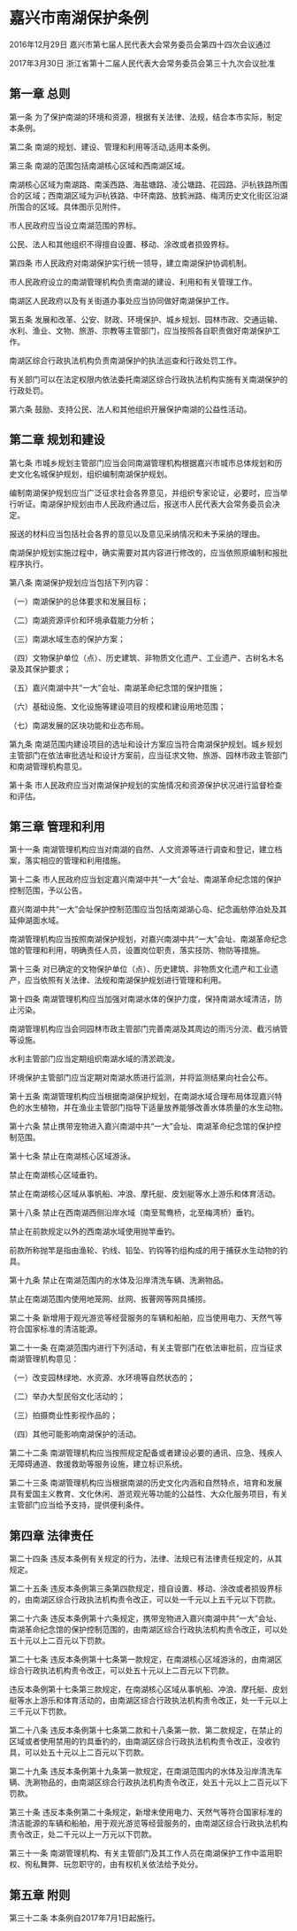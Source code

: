 # 嘉兴市南湖保护条例

2016年12月29日 嘉兴市第七届人民代表大会常务委员会第四十四次会议通过

2017年3月30日 浙江省第十二届人民代表大会常务委员会第三十九次会议批准



## 第一章  总则

第一条 为了保护南湖的环境和资源，根据有关法律、法规，结合本市实际，制定本条例。

第二条 南湖的规划、建设、管理和利用等活动,适用本条例。

第三条 南湖的范围包括南湖核心区域和西南湖区域。

南湖核心区域为南湖路、南溪西路、海盐塘路、凌公塘路、花园路、沪杭铁路所围合的区域；西南湖区域为沪杭铁路、中环南路、放鹤洲路、梅湾历史文化街区沿湖所围合的区域。具体图示见附件。

市人民政府应当设立南湖范围的界标。

公民、法人和其他组织不得擅自设置、移动、涂改或者损毁界标。

第四条 市人民政府对南湖保护实行统一领导，建立南湖保护协调机制。

市人民政府设立的南湖管理机构负责南湖的建设、利用和有关管理工作。

南湖区人民政府以及有关街道办事处应当协同做好南湖保护工作。

第五条 发展和改革、公安、财政、环境保护、城乡规划、园林市政、交通运输、水利、渔业、文物、旅游、宗教等主管部门，应当按照各自职责做好南湖保护工作。

南湖区综合行政执法机构负责南湖保护的执法巡查和行政处罚工作。

有关部门可以在法定权限内依法委托南湖区综合行政执法机构实施有关南湖保护的行政处罚。

第六条 鼓励、支持公民、法人和其他组织开展保护南湖的公益性活动。

## 第二章  规划和建设

第七条 市城乡规划主管部门应当会同南湖管理机构根据嘉兴市城市总体规划和历史文化名城保护规划，组织编制南湖保护规划。

编制南湖保护规划应当广泛征求社会各界意见，并组织专家论证，必要时，应当举行听证。南湖保护规划由市人民政府通过后，报送市人民代表大会常务委员会决定。

报送的材料应当包括社会各界的意见以及意见采纳情况和未予采纳的理由。

南湖保护规划实施过程中，确实需要对其内容进行修改的，应当依照原编制和报批程序执行。

第八条 南湖保护规划应当包括下列内容：

（一）南湖保护的总体要求和发展目标；

（二）南湖资源评价和环境承载能力分析；

（三）南湖水域生态的保护方案；

（四）文物保护单位（点）、历史建筑、非物质文化遗产、工业遗产、古树名木名录及其保护要求；

（五）嘉兴南湖中共“一大”会址、南湖革命纪念馆的保护措施；

（六）基础设施、文化设施等建设项目的规模和建设用地范围；

（七）南湖发展的区块功能和业态布局。

第九条 南湖范围内建设项目的选址和设计方案应当符合南湖保护规划。城乡规划主管部门在依法审批选址和设计方案前，应当征求文物、旅游、园林市政主管部门和南湖管理机构意见。

第十条 市人民政府应当对南湖保护规划的实施情况和资源保护状况进行监督检查和评估。

## 第三章  管理和利用

第十一条 南湖管理机构应当对南湖的自然、人文资源等进行调查和登记，建立档案，落实相应的管理和利用措施。

第十二条 市人民政府应当划定嘉兴南湖中共“一大”会址、南湖革命纪念馆的保护控制范围，予以公告。

嘉兴南湖中共“一大”会址保护控制范围应当包括南湖湖心岛、纪念画舫停泊处及其延伸湖面水域。

南湖管理机构应当按照南湖保护规划，对嘉兴南湖中共“一大”会址、南湖革命纪念馆的管理和利用，明确责任人员，设置岗位职责，落实技防、物防等措施。

第十三条 对已确定的文物保护单位（点）、历史建筑、非物质文化遗产和工业遗产，应当依照有关法律、法规和南湖保护规划进行管理和利用。

第十四条 南湖管理机构应当加强对南湖水体的保护力度，保持南湖水域清洁，防止污染。

南湖管理机构应当会同园林市政主管部门完善南湖及其周边的雨污分流、截污纳管等设施。

水利主管部门应当定期组织南湖水域的清淤疏浚。

环境保护主管部门应当定期对南湖水质进行监测，并将监测结果向社会公布。

第十五条 南湖管理机构应当根据南湖保护规划，在南湖水域合理布局体现嘉兴特色的水生植物，并在渔业主管部门指导下适量放养能够改善水体质量的水生动物。

第十六条 禁止携带宠物进入嘉兴南湖中共“一大”会址、南湖革命纪念馆的保护控制范围。

第十七条 禁止在南湖核心区域游泳。

禁止在南湖核心区域垂钓。

禁止在南湖核心区域从事帆船、冲浪、摩托艇、皮划艇等水上游乐和体育活动。

第十八条 禁止在西南湖西侧沿岸水域（南至鸳鸯桥，北至梅湾桥）垂钓。

禁止在前款规定以外的西南湖水域使用抛竿垂钓。

前款所称抛竿是指由渔轮、钓线、铅坠、钓钩等钓组构成的用于捕获水生动物的钓具。

第十九条 禁止在南湖范围内的水体及沿岸清洗车辆、洗涮物品。

禁止在南湖范围内使用地笼网、丝网、扳罾网等网具捕捞。

第二十条 新增用于观光游览等经营服务的车辆和船舶，应当使用电力、天然气等符合国家标准的清洁能源。

第二十一条 在南湖范围内进行下列活动，有关主管部门在依法审批前，应当征求南湖管理机构意见：

（一）改变园林绿地、水资源、水环境等自然状态的；

（二）举办大型民俗文化活动的；

（三）拍摄商业性影视作品的；

（四）其他可能影响南湖保护的活动。

第二十二条 南湖管理机构应当按照规定配备或者建设必要的通讯、应急、残疾人无障碍通道、救援救助等服务设施，建立标识系统。

第二十三条 南湖管理机构应当根据南湖的历史文化内涵和自然特点，培育和发展具有爱国主义教育、文化休闲、游览观光等功能的公益性、大众化服务项目，有关主管部门应当给予支持，提供便利条件。

## 第四章  法律责任

第二十四条 违反本条例有关规定的行为，法律、法规已有法律责任规定的，从其规定。

第二十五条 违反本条例第三条第四款规定，擅自设置、移动、涂改或者损毁界标的，由南湖区综合行政执法机构责令改正，可以处一千元以上五千元以下罚款。

第二十六条 违反本条例第十六条规定，携带宠物进入嘉兴南湖中共“一大”会址、南湖革命纪念馆的保护控制范围的，由南湖区综合行政执法机构责令改正，可以处五十元以上二百元以下罚款。

第二十七条 违反本条例第十七条第一款规定，在南湖核心区域游泳的，由南湖区综合行政执法机构责令改正，可以处五十元以上二百元以下罚款。

违反本条例第十七条第三款规定，在南湖核心区域从事帆船、冲浪、摩托艇、皮划艇等水上游乐和体育活动的，由南湖区综合行政执法机构责令改正，处一千元以上三千元以下罚款。

第二十八条 违反本条例第十七条第二款和十八条第一款、第二款规定，在禁止的区域或者使用禁用的钓具垂钓的，由南湖区综合行政执法机构责令改正，没收钓具，可以处五十元以上二百元以下罚款。

第二十九条 违反本条例第十九条第一款规定，在南湖范围内的水体及沿岸清洗车辆、洗涮物品的，由南湖区综合行政执法机构责令改正，处五十元以上二百元以下罚款。

第三十条 违反本条例第二十条规定，新增未使用电力、天然气等符合国家标准的清洁能源的车辆和船舶，用于观光游览等经营服务的，由南湖区综合行政执法机构责令改正，处二千元以上一万元以下罚款。

第三十一条 南湖管理机构、有关主管部门及其工作人员在南湖保护工作中滥用职权、徇私舞弊、玩忽职守的，由有权机关依法给予处分。

## 第五章  附则

第三十二条 本条例自2017年7月1日起施行。